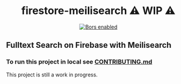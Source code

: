 <h1 align="center">firestore-meilisearch ⚠ WIP ⚠️</h1>

<p align="center">
  <a href="https://ms-bors.herokuapp.com/repositories/8"><img src="https://bors.tech/images/badge_small.svg" alt="Bors enabled"></a>
</p>

## Fulltext Search on Firebase with Meilisearch

### To run this project in local see [CONTRIBUTING.md](https://github.com/meilisearch/firestore-meilisearch/blob/main/CONTRIBUTING.md)

This project is still a work in progress.
